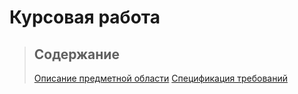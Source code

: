 # Курсовая работа

> ## Содержание
> [Описание предметной области](docs/SUBJECT.md)
> [Спецификация требований](docs/SPECS.md)
